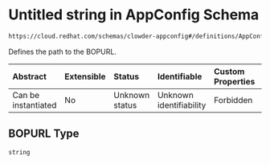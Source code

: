 # Untitled string in AppConfig Schema

```txt
https://cloud.redhat.com/schemas/clowder-appconfig#/definitions/AppConfig/properties/BOPURL
```

Defines the path to the BOPURL.

| Abstract            | Extensible | Status         | Identifiable            | Custom Properties | Additional Properties | Access Restrictions | Defined In                                                   |
| :------------------ | :--------- | :------------- | :---------------------- | :---------------- | :-------------------- | :------------------ | :----------------------------------------------------------- |
| Can be instantiated | No         | Unknown status | Unknown identifiability | Forbidden         | Allowed               | none                | [schema.json*](../../out/schema.json "open original schema") |

## BOPURL Type

`string`

